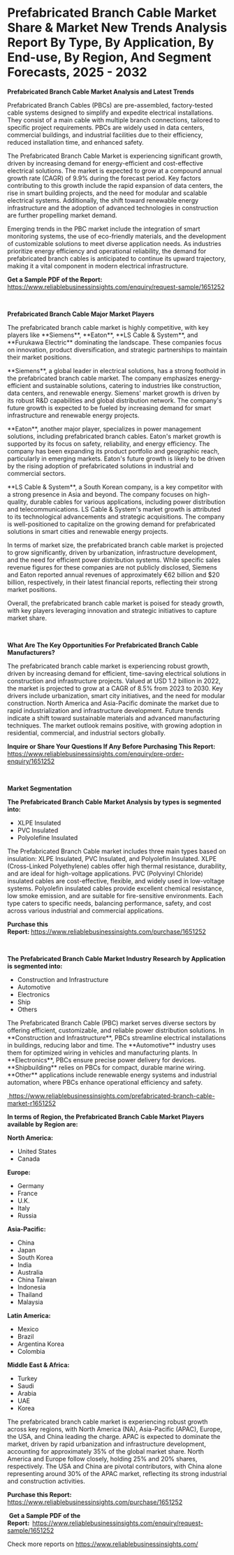<p><h1>Prefabricated Branch Cable Market Share & Market New Trends Analysis Report By Type, By Application, By End-use, By Region, And Segment Forecasts, 2025 - 2032</h1></p><p><strong>Prefabricated Branch Cable Market Analysis and Latest Trends</strong></p>
<p><p>Prefabricated Branch Cables (PBCs) are pre-assembled, factory-tested cable systems designed to simplify and expedite electrical installations. They consist of a main cable with multiple branch connections, tailored to specific project requirements. PBCs are widely used in data centers, commercial buildings, and industrial facilities due to their efficiency, reduced installation time, and enhanced safety.</p><p>The Prefabricated Branch Cable Market is experiencing significant growth, driven by increasing demand for energy-efficient and cost-effective electrical solutions. The market is expected to grow at a compound annual growth rate (CAGR) of 9.9% during the forecast period. Key factors contributing to this growth include the rapid expansion of data centers, the rise in smart building projects, and the need for modular and scalable electrical systems. Additionally, the shift toward renewable energy infrastructure and the adoption of advanced technologies in construction are further propelling market demand.</p><p>Emerging trends in the PBC market include the integration of smart monitoring systems, the use of eco-friendly materials, and the development of customizable solutions to meet diverse application needs. As industries prioritize energy efficiency and operational reliability, the demand for prefabricated branch cables is anticipated to continue its upward trajectory, making it a vital component in modern electrical infrastructure.</p></p>
<p><strong>Get a Sample PDF of the Report:&nbsp;</strong> <a href="https://www.reliablebusinessinsights.com/enquiry/request-sample/1651252?utm_campaign=2205&utm_medium=2&utm_source=Github&utm_content=ia&utm_term=25012025&utm_id=prefabricated-branch-cable">https://www.reliablebusinessinsights.com/enquiry/request-sample/1651252</a></p>
<p>&nbsp;</p>
<p><strong>Prefabricated Branch Cable Major Market Players</strong></p>
<p><p>The prefabricated branch cable market is highly competitive, with key players like **Siemens**, **Eaton**, **LS Cable & System**, and **Furukawa Electric** dominating the landscape. These companies focus on innovation, product diversification, and strategic partnerships to maintain their market positions.</p><p>**Siemens**, a global leader in electrical solutions, has a strong foothold in the prefabricated branch cable market. The company emphasizes energy-efficient and sustainable solutions, catering to industries like construction, data centers, and renewable energy. Siemens' market growth is driven by its robust R&D capabilities and global distribution network. The company's future growth is expected to be fueled by increasing demand for smart infrastructure and renewable energy projects.</p><p>**Eaton**, another major player, specializes in power management solutions, including prefabricated branch cables. Eaton's market growth is supported by its focus on safety, reliability, and energy efficiency. The company has been expanding its product portfolio and geographic reach, particularly in emerging markets. Eaton's future growth is likely to be driven by the rising adoption of prefabricated solutions in industrial and commercial sectors.</p><p>**LS Cable & System**, a South Korean company, is a key competitor with a strong presence in Asia and beyond. The company focuses on high-quality, durable cables for various applications, including power distribution and telecommunications. LS Cable & System's market growth is attributed to its technological advancements and strategic acquisitions. The company is well-positioned to capitalize on the growing demand for prefabricated solutions in smart cities and renewable energy projects.</p><p>In terms of market size, the prefabricated branch cable market is projected to grow significantly, driven by urbanization, infrastructure development, and the need for efficient power distribution systems. While specific sales revenue figures for these companies are not publicly disclosed, Siemens and Eaton reported annual revenues of approximately €62 billion and $20 billion, respectively, in their latest financial reports, reflecting their strong market positions.</p><p>Overall, the prefabricated branch cable market is poised for steady growth, with key players leveraging innovation and strategic initiatives to capture market share.</p></p>
<p>&nbsp;</p>
<p><strong>What Are The Key Opportunities For Prefabricated Branch Cable Manufacturers?</strong></p>
<p><p>The prefabricated branch cable market is experiencing robust growth, driven by increasing demand for efficient, time-saving electrical solutions in construction and infrastructure projects. Valued at USD 1.2 billion in 2022, the market is projected to grow at a CAGR of 8.5% from 2023 to 2030. Key drivers include urbanization, smart city initiatives, and the need for modular construction. North America and Asia-Pacific dominate the market due to rapid industrialization and infrastructure development. Future trends indicate a shift toward sustainable materials and advanced manufacturing techniques. The market outlook remains positive, with growing adoption in residential, commercial, and industrial sectors globally.</p></p>
<p><strong>Inquire or Share Your Questions If Any Before Purchasing This Report:</strong> <a href="https://www.reliablebusinessinsights.com/enquiry/pre-order-enquiry/1651252?utm_campaign=2205&utm_medium=2&utm_source=Github&utm_content=ia&utm_term=25012025&utm_id=prefabricated-branch-cable">https://www.reliablebusinessinsights.com/enquiry/pre-order-enquiry/1651252</a></p>
<p>&nbsp;</p>
<p><strong>Market Segmentation</strong></p>
<p><strong>The Prefabricated Branch Cable Market Analysis by types is segmented into:</strong></p>
<p><ul><li>XLPE Insulated</li><li>PVC Insulated</li><li>Polyolefine Insulated</li></ul></p>
<p><p>The Prefabricated Branch Cable market includes three main types based on insulation: XLPE Insulated, PVC Insulated, and Polyolefin Insulated. XLPE (Cross-Linked Polyethylene) cables offer high thermal resistance, durability, and are ideal for high-voltage applications. PVC (Polyvinyl Chloride) insulated cables are cost-effective, flexible, and widely used in low-voltage systems. Polyolefin insulated cables provide excellent chemical resistance, low smoke emission, and are suitable for fire-sensitive environments. Each type caters to specific needs, balancing performance, safety, and cost across various industrial and commercial applications.</p></p>
<p><strong>Purchase this Report:&nbsp;</strong><a href="https://www.reliablebusinessinsights.com/purchase/1651252?utm_campaign=2205&utm_medium=2&utm_source=Github&utm_content=ia&utm_term=25012025&utm_id=prefabricated-branch-cable">https://www.reliablebusinessinsights.com/purchase/1651252</a></p>
<p>&nbsp;</p>
<p><strong>The Prefabricated Branch Cable Market Industry Research by Application is segmented into:</strong></p>
<p><ul><li>Construction and Infrastructure</li><li>Automotive</li><li>Electronics</li><li>Ship</li><li>Others</li></ul></p>
<p><p>The Prefabricated Branch Cable (PBC) market serves diverse sectors by offering efficient, customizable, and reliable power distribution solutions. In **Construction and Infrastructure**, PBCs streamline electrical installations in buildings, reducing labor and time. The **Automotive** industry uses them for optimized wiring in vehicles and manufacturing plants. In **Electronics**, PBCs ensure precise power delivery for devices. **Shipbuilding** relies on PBCs for compact, durable marine wiring. **Other** applications include renewable energy systems and industrial automation, where PBCs enhance operational efficiency and safety.</p></p>
<p><a href="https://www.reliablebusinessinsights.com/prefabricated-branch-cable-market-r1651252?utm_campaign=2205&utm_medium=2&utm_source=Github&utm_content=ia&utm_term=25012025&utm_id=prefabricated-branch-cable">&nbsp;https://www.reliablebusinessinsights.com/prefabricated-branch-cable-market-r1651252</a></p>
<p><strong>In terms of Region, the Prefabricated Branch Cable Market Players available by Region are:</strong></p>
<p>
    <p> <strong> North America: </strong>
        <ul>
            <li>United States</li>
            <li>Canada</li>
        </ul>
        </p> 
    <p> <strong> Europe: </strong>
        <ul>
            <li>Germany</li>
            <li>France</li>
            <li>U.K.</li>
            <li>Italy</li>
            <li>Russia</li>
        </ul>
        </p> 
    <p> <strong> Asia-Pacific: </strong>
        <ul>
            <li>China</li>
            <li>Japan</li>
            <li>South Korea</li>
            <li>India</li>
            <li>Australia</li>
            <li>China Taiwan</li>
            <li>Indonesia</li>
            <li>Thailand</li>
            <li>Malaysia</li>
        </ul>
        </p> 
    <p> <strong> Latin America: </strong>
        <ul>
            <li>Mexico</li>
            <li>Brazil</li>
            <li>Argentina Korea</li>
            <li>Colombia</li>
        </ul>
        </p> 
    <p> <strong> Middle East & Africa: </strong>
        <ul>
            <li>Turkey</li>
            <li>Saudi</li>
            <li>Arabia</li>
            <li>UAE</li>
            <li>Korea</li>
        </ul>
    </p>
    </p>
<p><p>The prefabricated branch cable market is experiencing robust growth across key regions, with North America (NA), Asia-Pacific (APAC), Europe, the USA, and China leading the charge. APAC is expected to dominate the market, driven by rapid urbanization and infrastructure development, accounting for approximately 35% of the global market share. North America and Europe follow closely, holding 25% and 20% shares, respectively. The USA and China are pivotal contributors, with China alone representing around 30% of the APAC market, reflecting its strong industrial and construction activities.</p></p>
<p><strong>Purchase this Report: </strong><a href="https://www.reliablebusinessinsights.com/purchase/1651252?utm_campaign=2205&utm_medium=2&utm_source=Github&utm_content=ia&utm_term=25012025&utm_id=prefabricated-branch-cable">https://www.reliablebusinessinsights.com/purchase/1651252</a></p>
<p>&nbsp;<strong>Get a Sample PDF of the Report:&nbsp;&nbsp;</strong><a href="https://www.reliablebusinessinsights.com/enquiry/request-sample/1651252?utm_campaign=2205&utm_medium=2&utm_source=Github&utm_content=ia&utm_term=25012025&utm_id=prefabricated-branch-cable">https://www.reliablebusinessinsights.com/enquiry/request-sample/1651252</a></p>
<p><strong></strong></p>
<p>Check more reports on <a href="https://www.reliablebusinessinsights.com/?utm_campaign=2205&utm_medium=2&utm_source=Github&utm_content=ia&utm_term=25012025&utm_id=prefabricated-branch-cable">https://www.reliablebusinessinsights.com/</a></p>